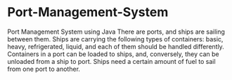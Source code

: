 # Port-Management-System
Port Management System using Java 
There are ports, and ships are sailing between them. Ships are carrying the
following types of containers: basic, heavy, refrigerated, liquid, and each of them should
be handled differently. Containers in a port can be loaded to ships, and, conversely, they
can be unloaded from a ship to port. Ships need a certain amount of fuel to sail from
one port to another.
